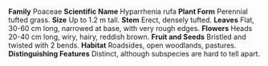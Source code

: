  **Family** Poaceae **Scientific Name** Hyparrhenia rufa **Plant Form** Perennial tufted grass. **Size** Up to 1.2 m tall. **Stem** Erect, densely tufted. **Leaves** Flat, 30-60 cm long, narrowed at base, with very rough edges. **Flowers** Heads 20-40 cm long, wiry, hairy, reddish brown. **Fruit and Seeds** Bristled and twisted with 2 bends. **Habitat** Roadsides, open woodlands, pastures. **Distinguishing Features** Distinct, although subspecies are hard to tell apart.